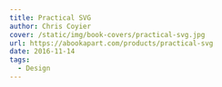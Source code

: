 ```yaml
---
title: Practical SVG
author: Chris Coyier
cover: /static/img/book-covers/practical-svg.jpg
url: https://abookapart.com/products/practical-svg
date: 2016-11-14
tags:
  - Design
---
```

